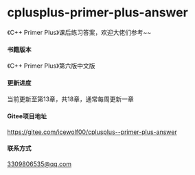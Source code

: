 # cplusplus-primer-plus-answer
《C++ Primer Plus》课后练习答案，欢迎大佬们参考~~

#### 书籍版本
《C++ Primer Plus》第六版中文版

#### 更新进度
当前更新至第13章，共18章，通常每周更新一章

#### Gitee项目地址
https://gitee.com/icewolf00/cplusplus--primer-plus-answer

#### 联系方式
3309806535@qq.com
